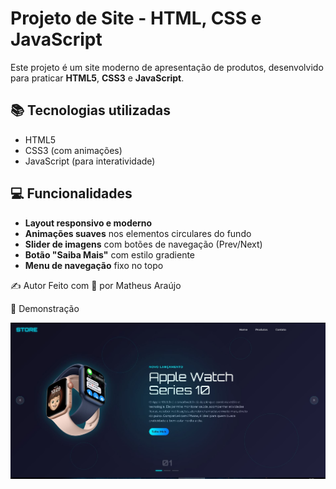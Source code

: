 # Projeto de Site - HTML, CSS e JavaScript

Este projeto é um site moderno de apresentação de produtos, desenvolvido para praticar **HTML5**, **CSS3** e **JavaScript**.

## 📚 Tecnologias utilizadas
- HTML5
- CSS3 (com animações)
- JavaScript (para interatividade)

## 💻 Funcionalidades
- **Layout responsivo e moderno**
- **Animações suaves** nos elementos circulares do fundo
- **Slider de imagens** com botões de navegação (Prev/Next)
- **Botão "Saiba Mais"** com estilo gradiente
- **Menu de navegação** fixo no topo

✍️ Autor
Feito com 💙 por Matheus Araújo

📸 Demonstração

![Demonstração do Projeto](./img/site.jpg)
